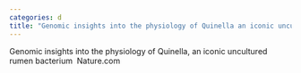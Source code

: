 ```yaml
---
categories: d
title: "Genomic insights into the physiology of Quinella an iconic uncultured rumen bacterium  Naturecom"
---
```

Genomic insights into the physiology of Quinella, an iconic uncultured rumen bacterium&nbsp;&nbsp;Nature.com